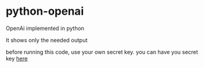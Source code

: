 # python-openai
OpenAi implemented in python 


It shows only the needed output

before running this code, use your own secret key.
you can have you secret key [here](https://beta.openai.com/account/api-keys)
